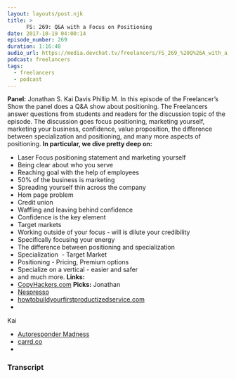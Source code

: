 ```yaml
---
layout: layouts/post.njk
title: >
      FS: 269: Q&A with a Focus on Positioning
date: 2017-10-19 04:00:14
episode_number: 269
duration: 1:16:48
audio_url: https://media.devchat.tv/freelancers/FS_269_%20Q%26A_with_a_Focus_on_Positioning.mp3
podcast: freelancers
tags: 
  - freelancers
  - podcast
---
```


 **Panel:** Jonathan S. Kai Davis Phillip M. In this episode of the Freelancer’s Show the panel does a Q&A show about positioning. The Freelancers answer questions from students and readers for the discussion topic of the episode. The discussion goes focus positioning, marketing yourself, marketing your business, confidence, value proposition, the difference between specialization and positioning, and many more aspects of positioning. **In particular, we dive pretty deep on:**
- Laser Focus positioning statement and marketing yourself
- Being clear about who you serve
- Reaching goal with the help of employees
- 50% of the business is marketing
- Spreading yourself thin across the company
- Hom page problem
- Credit union
- Waffling and leaving behind confidence
- Confidence is the key element
- Target markets
- Working outside of your focus - will is dilute your credibility
- Specifically focusing your energy
- The difference between positioning and specialization
- Specialization&nbsp; - Target Market
- Positioning - Pricing, Premium options
- Specialize on a vertical - easier and safer
- and much more.
**Links:**
- [CopyHackers.com](http://CopyHackers.com)
**Picks:** Jonathan
- [Nespresso](https://www.nespresso.com/us/en/)
- [howtobuildyourfirstproductizedservice.com](http://howtobuildyourfirstproductizedservice.com)
- 
Kai
- [Autoresponder Madness](http://autorespondermadness3.com)
- [carrd.co](http://carrd.co)
- 


### Transcript


